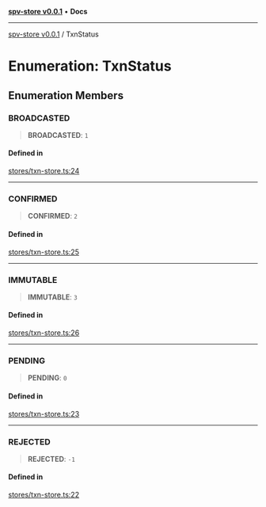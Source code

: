 [**spv-store v0.0.1**](../README.md) • **Docs**

***

[spv-store v0.0.1](../globals.md) / TxnStatus

# Enumeration: TxnStatus

## Enumeration Members

### BROADCASTED

> **BROADCASTED**: `1`

#### Defined in

[stores/txn-store.ts:24](https://github.com/shruggr/ts-casemod-spv/blob/e76938ede3d1388f9d1a1c2ddcbe0c172bd9233b/src/stores/txn-store.ts#L24)

***

### CONFIRMED

> **CONFIRMED**: `2`

#### Defined in

[stores/txn-store.ts:25](https://github.com/shruggr/ts-casemod-spv/blob/e76938ede3d1388f9d1a1c2ddcbe0c172bd9233b/src/stores/txn-store.ts#L25)

***

### IMMUTABLE

> **IMMUTABLE**: `3`

#### Defined in

[stores/txn-store.ts:26](https://github.com/shruggr/ts-casemod-spv/blob/e76938ede3d1388f9d1a1c2ddcbe0c172bd9233b/src/stores/txn-store.ts#L26)

***

### PENDING

> **PENDING**: `0`

#### Defined in

[stores/txn-store.ts:23](https://github.com/shruggr/ts-casemod-spv/blob/e76938ede3d1388f9d1a1c2ddcbe0c172bd9233b/src/stores/txn-store.ts#L23)

***

### REJECTED

> **REJECTED**: `-1`

#### Defined in

[stores/txn-store.ts:22](https://github.com/shruggr/ts-casemod-spv/blob/e76938ede3d1388f9d1a1c2ddcbe0c172bd9233b/src/stores/txn-store.ts#L22)
